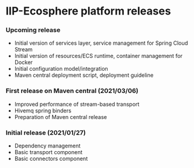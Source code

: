 # IIP-Ecosphere platform releases

### Upcoming release
* Initial version of services layer, service management for Spring Cloud Stream
* Initial version of resources/ECS runtime, container management for Docker
* Initial configuration model/integration
* Maven central deployment script, deployment guideline

### First release on Maven central (2021/03/06)
* Improved performance of stream-based transport 
* Hivemq spring binders
* Preparation of Maven central release

### Initial release (2021/01/27)
* Dependency management
* Basic transport component
* Basic connectors component